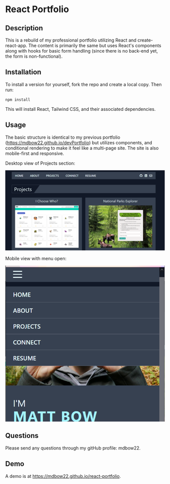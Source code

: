 # React Portfolio

## Description

This is a rebuild of my professional portfolio utilizing React and create-react-app. The content is primarily the same but uses React's components along with hooks for basic form handling (since there is no back-end yet, the form is non-functional).

## Installation

To install a version for yourself, fork the repo and create a local copy. Then run:

    npm install

This will install React, Tailwind CSS, and their associated dependencies.

## Usage

The basic structure is identical to my previous portfolio (https://mdbow22.github.io/devPortfolio) but utilizes components, and conditional rendering to make it feel like a multi-page site. The site is also mobile-first and responsive.

Desktop view of Projects section:

![screenshot of projects section](./public/assets/desktop-scrnshot.png)

Mobile view with menu open:

![Mobile view with menu visible](./public/assets/mobile-scrnshot.png)

## Questions

Please send any questions through my gitHub profile: mdbow22.

## Demo

A demo is at https://mdbow22.github.io/react-portfolio.